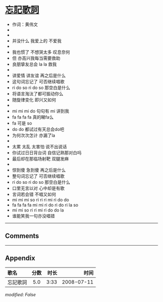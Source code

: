 # [忘記歌詞](https://music.163.com/song?id=32714446)

* 作词：黄伟文
*
*
* 并没什么 我爱上的 不爱我
* 
* 我也惯了 不想哭太多 叹息奈何
* 但 亦高兴我每当需要救助
* 良朋挚友总会 la la 救我
* 
* 讲爱情 讲友谊 再之后是什么
* 这句词忘记了 可否继续唱歌
* ri do so ri do so 那空白是什么
* 将语言淘汰了都可振动你么
* 随旋律变化 即兴又如何
* 
* mi mi mi do 句句有 mi 讲到我
* fa fa fa fa 真的睇fa么
* fa 可是 so
* do do 都试过有天总会do吧
* 为何次次怎计 亦漏了la
* 
* 太累 太乱 太害怕 说不出说话
* 你试过日日背台词 自信记熟那对白吗
* 最后却在那临场射靶 双腿发麻
* 
* 惊到傻 急到傻 再之后是什么
* 整句词忘记了 可否继续唱歌
* ri do so ri do so 那空白是什么
* 口里无言以对 心中却是有歌
* 言词若会错 不唱又如何
* mi mi mi so ri ri ri mi ri do do
* fa fa fa fa mi mi ri do ri do ri la so
* mi mi so ri ri mi ri do do la
* 谁能笑我一句亦没唱错


---

## Comments


---

## Appendix

|歌名|分数|时长|时间|
|:---|:---:|---:|---:|
|忘記歌詞|5.0|3:33|2008-07-11

*modified: False*